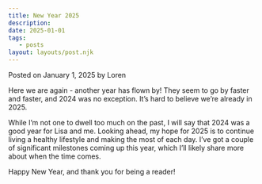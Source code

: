```yaml
---
title: New Year 2025
description:
date: 2025-01-01
tags:
   - posts
layout: layouts/post.njk
---
```


Posted on January 1, 2025 by Loren

Here we are again - another year has flown by! They seem to go by faster and faster, and 2024 was no exception. It’s hard to believe we’re already in 2025.

While I’m not one to dwell too much on the past, I will say that 2024 was a good year for Lisa and me. Looking ahead, my hope for 2025 is to continue living a healthy lifestyle and making the most of each day. I’ve got a couple of significant milestones coming up this year, which I’ll likely share more about when the time comes.

Happy New Year, and thank you for being a reader!
